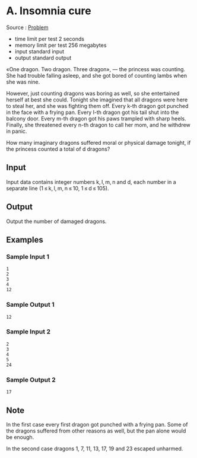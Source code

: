 # A. Insomnia cure

Source : [Problem](https://codeforces.com/problemset/problem/148/A)

-   time limit per test 2 seconds
-   memory limit per test 256 megabytes
-   input standard input
-   output standard output

«One dragon. Two dragon. Three dragon», — the princess was counting. She had trouble falling asleep, and she got bored of counting lambs when she was nine.

However, just counting dragons was boring as well, so she entertained herself at best she could. Tonight she imagined that all dragons were here to steal her, and she was fighting them off. Every k-th dragon got punched in the face with a frying pan. Every l-th dragon got his tail shut into the balcony door. Every m-th dragon got his paws trampled with sharp heels. Finally, she threatened every n-th dragon to call her mom, and he withdrew in panic.

How many imaginary dragons suffered moral or physical damage tonight, if the princess counted a total of d dragons?

## Input

Input data contains integer numbers k, l, m, n and d, each number in a separate line (1 ≤ k, l, m, n ≤ 10, 1 ≤ d ≤ 105).

## Output

Output the number of damaged dragons.

## Examples

### Sample Input 1

    1
    2
    3
    4
    12

### Sample Output 1

    12

### Sample Input 2

    2
    3
    4
    5
    24

### Sample Output 2

    17

## Note

In the first case every first dragon got punched with a frying pan. Some of the dragons suffered from other reasons as well, but the pan alone would be enough.

In the second case dragons 1, 7, 11, 13, 17, 19 and 23 escaped unharmed.
